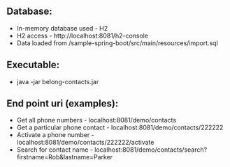 ## Database:
* In-memory database used - H2
* H2 access - http://localhost:8081/h2-console
* Data loaded from /sample-spring-boot/src/main/resources/import.sql

## Executable:
* java -jar belong-contacts.jar

## End point uri (examples):
* Get all phone numbers - 			localhost:8081/demo/contacts
* Get a particular phone contact - 	localhost:8081/demo/contacts/222222
* Activate a phone number - 			localhost:8081/demo/contacts/222222/activate
* Search for contact name - 			localhost:8081/demo/contacts/search?firstname=Rob&lastname=Parker

